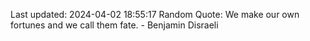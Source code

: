Last updated: 2024-04-02 18:55:17
Random Quote: We make our own fortunes and we call them fate. - Benjamin Disraeli